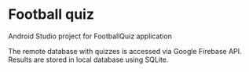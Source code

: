# Football quiz
Android Studio project for FootballQuiz application

The remote database with quizzes is accessed via Google Firebase API.
Results are stored in local database using SQLite.
